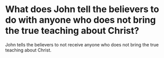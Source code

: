 # What does John tell the believers to do with anyone who does not bring the true teaching about Christ?

John tells the believers to not receive anyone who does not bring the true teaching about Christ.
